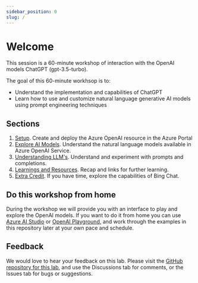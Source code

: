 ```yaml
---
sidebar_position: 0
slug: /
---
```


# Welcome

This session is a 60-minute workshop of interaction with the OpenAI models ChatGPT (gpt-3.5-turbo). 

The goal of this 60-minute workhsop is to:
  * Understand the implementation and capabilities of ChatGPT
  * Learn how to use and customize natural language generative AI models using prompt engineering techniques

## Sections
1. [Setup](Setup). Create and deploy the Azure OpenAI resource in the Azure Portal
2. [Explore AI Models](Explore-AI-Models). Understand the natural language models available in Azure OpenAI Service.
3. [Understanding LLM's](Understanding-LLMs). Understand and experiment with prompts and completions.
9. [Learnings and Resources](Learnings-and-Resources). Recap and links for further learning.
10. [Extra Credit](Extra-Credit). If you have time, explore the capabilities of Bing Chat.


## Do this workshop from home
During the workshop we will provide you with an interface to play and explore the OpenAI models. If you want to do it from home you can use [Azure AI Studio](https://oai.azure.com/portal) or [OpenAI Playground](https://platform.openai.com/playground), and work through the examples in this repository later at your own pace and schedule.

## Feedback
We would love to hear your feedback on this lab. Please visit the [GitHub repository for this lab](https://github.com/hnky/AzureOpenAIService-Workshop), and use the Discussions tab for comments, or the Issues tab for bugs or suggestions.



  




  
